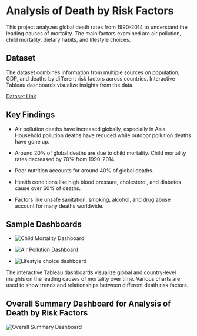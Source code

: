 # Analysis of Death by Risk Factors

This project analyzes global death rates from 1990-2014 to understand the leading causes of mortality. The main factors examined are air pollution, child mortality, dietary habits, and lifestyle choices.

## Dataset

The dataset combines information from multiple sources on population, GDP, and deaths by different risk factors across countries. Interactive Tableau dashboards visualize insights from the data.

[Dataset Link ](https://github.com/shripalshaha1/Data_Visualization_Project/blob/645e2deeff1d16c6d14c276aa568c6f28efe1650/Project%20File/Death_Rate_by_risk_factors.csv)

## Key Findings

* Air pollution deaths have increased globally, especially in Asia. Household pollution deaths have reduced while outdoor pollution deaths have gone up.

* Around 20% of global deaths are due to child mortality. Child mortality rates decreased by 70% from 1990-2014.

* Poor nutrition accounts for around 40% of global deaths.

* Health conditions like high blood pressure, cholesterol, and diabetes cause over 60% of deaths.

* Factors like unsafe sanitation, smoking, alcohol, and drug abuse account for many deaths worldwide.

## Sample Dashboards

 * ![Child Mortality Dashboard](https://github.com/shripalshaha1/Data_Visualization_Project/assets/113332807/b14c98e6-2ff1-4cb8-b2c5-89d9592264a1)
  
 * ![Air Pollution Dashboard](https://github.com/shripalshaha1/Data_Visualization_Project/assets/113332807/c82ceb9b-808a-4172-8bb6-bb77b13e37d7)
  
 * ![Lifestyle choice dashboard](https://github.com/shripalshaha1/Data_Visualization_Project/assets/113332807/283033e6-2403-483e-96a6-f9b251dce805)


The interactive Tableau dashboards visualize global and country-level insights on the leading causes of mortality over time. Various charts are used to show trends and relationships between different death risk factors.

## Overall Summary Dashboard for Analysis of Death by Risk Factors

![Overall Summary Dashboard](https://github.com/shripalshaha1/Data_Visualization_Project/assets/113332807/1db1d70b-4a4c-4cd5-8970-807a12cd2c5c)

